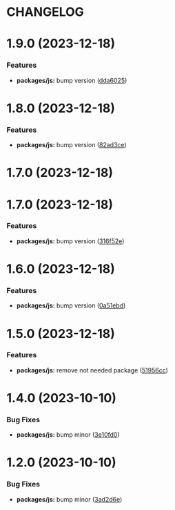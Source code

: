 # CHANGELOG

# 1.9.0 (2023-12-18)


### Features

* **packages/js:** bump version ([dda6025](https://github.mpi-internal.com/scmspain/frontend-all--pet-project-ts/commit/dda602514a15944a6eed1b90377cda99d684f62c))



# 1.8.0 (2023-12-18)


### Features

* **packages/js:** bump version ([82ad3ce](https://github.mpi-internal.com/scmspain/frontend-all--pet-project-ts/commit/82ad3ce16018aafb76ca053846cead05e3870c52))



# 1.7.0 (2023-12-18)



# 1.7.0 (2023-12-18)


### Features

* **packages/js:** bump version ([316f52e](https://github.mpi-internal.com/scmspain/frontend-all--pet-project-ts/commit/316f52e8d7760e31dba93e057cb11a338db71f2c))



# 1.6.0 (2023-12-18)


### Features

* **packages/js:** bump version ([0a51ebd](https://github.mpi-internal.com/scmspain/frontend-all--pet-project-ts/commit/0a51ebd7b2d12fd6149c4c9571c9fd8e8dcf4e69))



# 1.5.0 (2023-12-18)


### Features

* **packages/js:** remove not needed package ([51956cc](https://github.mpi-internal.com/scmspain/frontend-all--pet-project-ts/commit/51956cc7f64bf6e337cb30508820a9c7f852dd3a))



# 1.4.0 (2023-10-10)


### Bug Fixes

* **packages/js:** bump minor ([3e10fd0](https://github.mpi-internal.com/scmspain/frontend-all--pet-project-ts/commit/3e10fd05e2d2795cc32929f53e8f802424221c53))



# 1.2.0 (2023-10-10)


### Bug Fixes

* **packages/js:** bump minor ([3ad2d6e](https://github.mpi-internal.com/scmspain/frontend-all--pet-project-ts/commit/3ad2d6e201103721e7ed50674307a2d28c5e889b))



